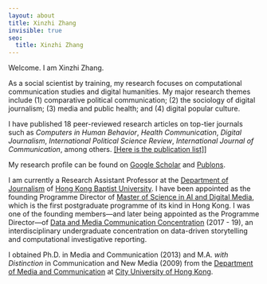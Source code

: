 ```yaml
---
layout: about
title: Xinzhi Zhang
invisible: true
seo:
  title: Xinzhi Zhang
---
```


Welcome. I am Xinzhi Zhang. 

As a social scientist by training, my research focuses on computational communication studies and digital humanities. My major research themes include (1) comparative political communication; (2) the sociology of digital journalism; (3) media and public health; and (4) digital popular culture. 

I have published 18 peer-reviewed research articles on top-tier journals such as *Computers in Human Behavior*, *Health Communication*, *Digital Journalism*, *International Political Science Review*, *International Journal of Communication*, among others. [[Here is the publication list]](http://drxinzhizhang.com/pages/pubs.html)] 

My research profile can be found on [Google Scholar](https://scholar.google.com.hk/citations?user=iOFeIDIAAAAJ&hl=en) and [Publons](https://publons.com/researcher/1613458/xinzhi-zhang). 
	
I am currently a Research Assistant Professor at the [Department of Journalism](http://www.jour.hkbu.edu.hk/faculty-member/dr-xinzhi-zhang/) of [Hong Kong Baptist University](http://www.hkbu.edu.hk). I have been appointed as the founding Programme Director of [Master of Science in AI and Digital Media](http://comd.hkbu.edu.hk/masters/en/aidm), which is the first postgraduate programme of its kind in Hong Kong. I was one of the founding members—and later being appointed as the Programme Director—of [Data and Media Communication Concentration](http://bu-dmc.hkbu.edu.hk) (2017 - 19), an interdisciplinary undergraduate concentration on data-driven storytelling and computational investigative reporting. 

I obtained Ph.D. in Media and Communication (2013) and M.A. *with Distinction* in Communication and New Media (2009) from the [Department of Media and Communication](http://www6.cityu.edu.hk/com/) at [City University of Hong Kong](www.cityu.edu.hk).



